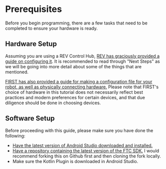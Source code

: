 
# Prerequisites

Before you begin programming, there are a few tasks that need to be completed to ensure your hardware is ready.


## Hardware Setup

Assuming you are using a REV Control Hub, [REV has graciously provided a guide on configuring it](https://docs.revrobotics.com/duo-control/control-hub-gs). It is recommended to read through "Next Steps" as we will be going into more detail about some of the things that are mentioned.

[FIRST has also provided a guide for making a configuration file for your robot, as well as physically connecting hardware.](https://ftc-docs.firstinspires.org/en/latest/hardware_and_software_configuration/connecting_devices/index.html) Please note that FIRST's choice of hardware in this tutorial does not necessarily reflect best practices and modern preferences for certain devices, and that due diligence should be done in choosing devices.

## Software Setup

Before proceeding with this guide, please make sure you have done the following:
- [Have the latest version of Android Studio downloaded and installed.](https://developer.android.com/studio)
- [Have a repository containing the latest version of the FTC SDK.](https://github.com/FIRST-Tech-Challenge/FtcRobotController) I would recommend forking this on Github first and then cloning the fork locally.
- Make sure the Kotlin Plugin is downloaded in Android Studio.